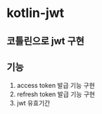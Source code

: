 # kotlin-jwt
## 코틀린으로 jwt 구현
## 기능
  1. access token 발급 기능 구현
  2. refresh token 발급 기능 구현
  3. jwt 유효기간

